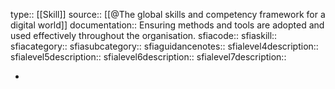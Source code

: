 type:: [[Skill]]
source:: [[@The global skills and competency framework for a digital world]]
documentation:: Ensuring methods and tools are adopted and used effectively throughout the organisation.
sfiacode::
sfiaskill::
sfiacategory::
sfiasubcategory::
sfiaguidancenotes::
sfialevel4description::
sfialevel5description::
sfialevel6description::
sfialevel7description::

-